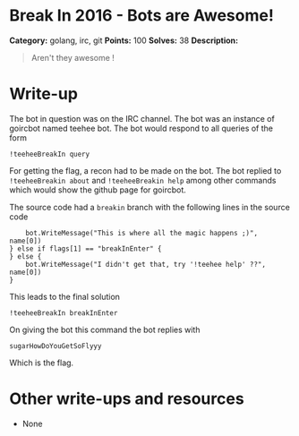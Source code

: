 # Break In 2016 - Bots are Awesome!

**Category:** golang, irc, git
**Points:** 100
**Solves:** 38
**Description:**

> Aren't they awesome ! 

# Write-up

The bot in question was on the IRC channel. The bot was an instance 
of goircbot named teehee bot. The bot would respond to all queries of 
the form

    !teeheeBreakIn query

For getting the flag, a recon had to be made on the bot. The bot replied 
to `!teeheeBreakin about` and `!teeheeBreakin help` among other commands 
which would show the github page for goircbot.

The source code had a `breakin` branch with the following lines in the source
code

        bot.WriteMessage("This is where all the magic happens ;)", name[0])
    } else if flags[1] == "breakInEnter" {
    } else {
        bot.WriteMessage("I didn't get that, try '!teehee help' ??", name[0])
    }

This leads to the final solution

    !teeheeBreakIn breakInEnter

On giving the bot this command the bot replies with 

    sugarHowDoYouGetSoFlyyy

Which is the flag.

# Other write-ups and resources 

* None

